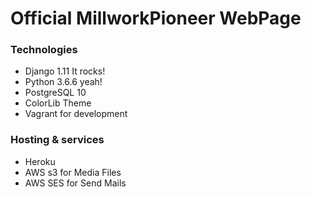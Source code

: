 # Official MillworkPioneer WebPage



### Technologies

- Django 1.11 It rocks!
- Python 3.6.6 yeah!
- PostgreSQL 10
- ColorLib Theme
- Vagrant for development

### Hosting & services

- Heroku
- AWS s3 for Media Files
- AWS SES for Send Mails


